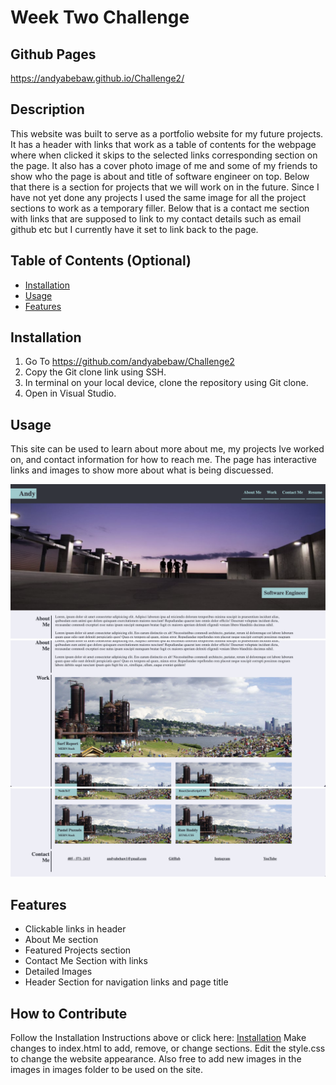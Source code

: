# Week Two Challenge

## Github Pages
 https://andyabebaw.github.io/Challenge2/
 
## Description

This website was built to serve as a portfolio website for my future projects.  It has a header with links that work as a table of contents for the webpage where when clicked it skips to the selected links corresponding section on the page.  It also has a cover photo image of me and some of my friends to show who the page is about and title of software engineer on top.  Below that there is a section for projects that we will work on in the future.  Since I have not yet done any projects I used the same image for all the project sections to work as a temporary filler. Below that is a contact me section with links that are supposed to link to my contact details such as email github etc but I currently have it set to link back to the page.



## Table of Contents (Optional)

- [Installation](#installation)
- [Usage](#usage)
- [Features](#features)

## Installation

1. Go To https://github.com/andyabebaw/Challenge2
2. Copy the Git clone link using SSH.
3. In terminal on your local device, clone the repository using Git clone.
4. Open in Visual Studio.

## Usage

This site can be used to learn about more about me, my projects Ive worked on, and contact information for how to reach me.  The page has interactive links and images to show more about what is being discuessed.

![alt top](./develop/images/top.png)
![alt middle](./develop/images/middle.png)
![alt bottom](./develop/images/bottom.png)

## Features

- Clickable links in header
- About Me section
- Featured Projects section
- Contact Me Section with links
- Detailed Images
- Header Section for navigation links and page title


## How to Contribute

Follow the Installation Instructions above or click here: [Installation](#installation)
Make changes to index.html to add, remove, or change sections.  Edit the style.css to change the website appearance.  Also free to add new images in the images in images folder to be used on the site.